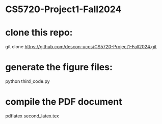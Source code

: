 # CS5720-Project1-Fall2024

# clone this repo:
git clone https://github.com/descon-uccs/CS5720-Project1-Fall2024.git

# generate the figure files:
python third_code.py

# compile the PDF document
pdflatex second_latex.tex
